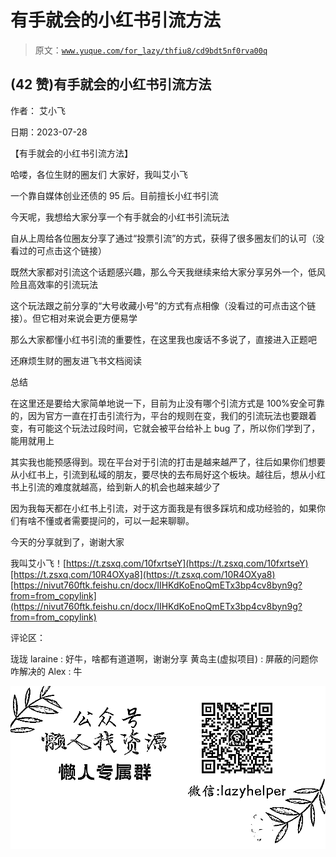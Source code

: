 # 有手就会的小红书引流方法

> 原文：[`www.yuque.com/for_lazy/thfiu8/cd9bdt5nf0rva00q`](https://www.yuque.com/for_lazy/thfiu8/cd9bdt5nf0rva00q)



## (42 赞)有手就会的小红书引流方法 

作者： 艾小飞 

日期：2023-07-28 

【有手就会的小红书引流方法】 

哈喽，各位生财的圈友们 大家好，我叫艾小飞 

一个靠自媒体创业还债的 95 后。目前擅长小红书引流 

今天呢，我想给大家分享一个有手就会的小红书引流玩法 

自从上周给各位圈友分享了通过“投票引流”的方式，获得了很多圈友们的认可（没看过的可点击这个链接） 

既然大家都对引流这个话题感兴趣，那么今天我继续来给大家分享另外一个，低风险且高效率的引流玩法 

这个玩法跟之前分享的“大号收藏小号”的方式有点相像（没看过的可点击这个链接）。但它相对来说会更方便易学 

那么大家都懂小红书引流的重要性，在这里我也废话不多说了，直接进入正题吧 

还麻烦生财的圈友进飞书文档阅读 

总结 

在这里还是要给大家简单地说一下，目前为止没有哪个引流方式是 100%安全可靠的，因为官方一直在打击引流行为，平台的规则在变，我们的引流玩法也要跟着变，有可能这个玩法过段时间，它就会被平台给补上 bug 了，所以你们学到了，能用就用上 

其实我也能预感得到。现在平台对于引流的打击是越来越严了，往后如果你们想要从小红书上，引流到私域的朋友，要尽快的去布局好这个板块。越往后，想从小红书上引流的难度就越高，给到新人的机会也越来越少了 

因为我每天都在小红书上引流，对于这方面我是有很多踩坑和成功经验的，如果你们有啥不懂或者需要提问的，可以一起来聊聊。 

今天的分享就到了，谢谢大家 

我叫艾小飞！[https://t.zsxq.com/10fxrtseY](https://t.zsxq.com/10fxrtseY)[https://t.zsxq.com/10R4OXya8](https://t.zsxq.com/10R4OXya8)[https://nivut760ftk.feishu.cn/docx/IIHKdKoEnoQmETx3bp4cv8byn9g?from=from_copylink](https://nivut760ftk.feishu.cn/docx/IIHKdKoEnoQmETx3bp4cv8byn9g?from=from_copylink) 

评论区： 

珑珑 laraine : 好牛，啥都有道道啊，谢谢分享 黄岛主(虚拟项目) : 屏蔽的问题你咋解决的 Alex : 牛 

![](img/894d30a529e7c37bcd3392323c99941c.png)  